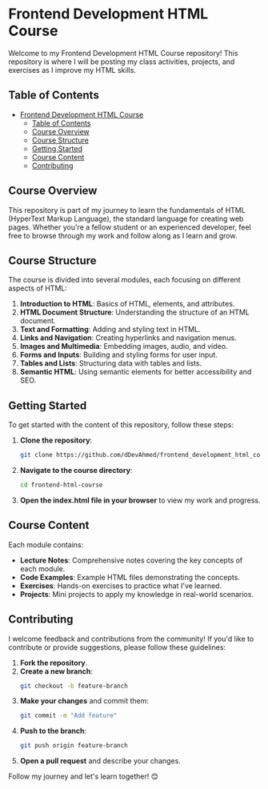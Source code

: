 # Frontend Development HTML Course

Welcome to my Frontend Development HTML Course repository! This repository is where I will be posting my class activities, projects, and exercises as I improve my HTML skills.

## Table of Contents

- [Frontend Development HTML Course](#frontend-development-html-course)
  - [Table of Contents](#table-of-contents)
  - [Course Overview](#course-overview)
  - [Course Structure](#course-structure)
  - [Getting Started](#getting-started)
  - [Course Content](#course-content)
  - [Contributing](#contributing)

## Course Overview

This repository is part of my journey to learn the fundamentals of HTML (HyperText Markup Language), the standard language for creating web pages. Whether you're a fellow student or an experienced developer, feel free to browse through my work and follow along as I learn and grow.

## Course Structure

The course is divided into several modules, each focusing on different aspects of HTML:

1. **Introduction to HTML**: Basics of HTML, elements, and attributes.
2. **HTML Document Structure**: Understanding the structure of an HTML document.
3. **Text and Formatting**: Adding and styling text in HTML.
4. **Links and Navigation**: Creating hyperlinks and navigation menus.
5. **Images and Multimedia**: Embedding images, audio, and video.
6. **Forms and Inputs**: Building and styling forms for user input.
7. **Tables and Lists**: Structuring data with tables and lists.
8. **Semantic HTML**: Using semantic elements for better accessibility and SEO.

## Getting Started

To get started with the content of this repository, follow these steps:

1. **Clone the repository**: 
    ```bash
    git clone https://github.com/dDevAhmed/frontend_development_html_course.git
    ```
2. **Navigate to the course directory**: 
    ```bash
    cd frontend-html-course
    ```
3. **Open the index.html file in your browser** to view my work and progress.

## Course Content

Each module contains:

- **Lecture Notes**: Comprehensive notes covering the key concepts of each module.
- **Code Examples**: Example HTML files demonstrating the concepts.
- **Exercises**: Hands-on exercises to practice what I've learned.
- **Projects**: Mini projects to apply my knowledge in real-world scenarios.

<!-- ## Projects

Throughout the course, I'll be working on several projects, including:

1. **Personal Portfolio**: Create a personal portfolio website.
2. **Blog Page**: Build a blog page with articles and navigation.
3. **Contact Form**: Design and implement a contact form with validation. -->

## Contributing

I welcome feedback and contributions from the community! If you'd like to contribute or provide suggestions, please follow these guidelines:

1. **Fork the repository**.
2. **Create a new branch**:
    ```bash
    git checkout -b feature-branch
    ```
3. **Make your changes** and commit them:
    ```bash
    git commit -m "Add feature"
    ```
4. **Push to the branch**:
    ```bash
    git push origin feature-branch
    ```
5. **Open a pull request** and describe your changes.

<!-- ## License

This project is licensed under the MIT License. See the [LICENSE](LICENSE) file for more information. -->

<!-- ## Contact

For any questions or feedback, please contact me at [email@example.com](mailto:email@example.com). -->

Follow my journey and let's learn together! 😊

<!-- --- -->

<!-- Follow me on [Twitter](https://twitter.com/yourusername) and [LinkedIn](https://linkedin.com/in/yourusername) for updates and more resources. -->
